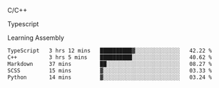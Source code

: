 <p>C/C++</p>
<p> Typescript</p>
<p>Learning Assembly</p>

<!--START_SECTION:waka-->

```txt
TypeScript   3 hrs 12 mins   ██████████▓░░░░░░░░░░░░░░   42.22 %
C++          3 hrs 5 mins    ██████████░░░░░░░░░░░░░░░   40.62 %
Markdown     37 mins         ██░░░░░░░░░░░░░░░░░░░░░░░   08.27 %
SCSS         15 mins         ▓░░░░░░░░░░░░░░░░░░░░░░░░   03.33 %
Python       14 mins         ▓░░░░░░░░░░░░░░░░░░░░░░░░   03.24 %
```

<!--END_SECTION:waka-->
